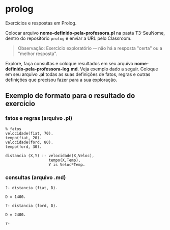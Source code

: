 # prolog
Exercícios e respostas em Prolog.

Colocar arquivo __nome-definido-pela-professora.pl__ na pasta T3-SeuNome, dentro do repositório ```prolog``` 
e enviar a URL pelo Classroom.

> Observação: Exercício exploratório -- não há a resposta "certa"  ou a "melhor resposta". 

Explore, faça consultas e coloque resultados em seu arquivo __nome-definido-pela-professora-log.md__. Veja exemplo dado a seguir.
Coloque em seu arquivo __.pl__ todas as suas definições de fatos, regras  e outras definições que precisou fazer para a sua exploração.

## Exemplo de formato para o resultado do exercício

### fatos e regras (arquivo .pl)

``` 
% fatos
velocidade(fiat, 70).
tempo(fiat, 20).
velocidade(ford, 80).
tempo(ford, 30).

distancia (X,Y) :- velocidade(X,Veloc),
                   tempo(X,Temp),
                   Y is Veloc*Temp.
```
### consultas (arquivo .md)

``` 
?- distancia (fiat, D).

D = 1400.

?- distancia (ford, D).

D = 2400.

?-

```
